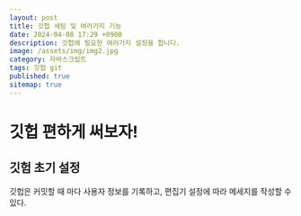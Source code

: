 ```yaml
---
layout: post
title: 깃헙 세팅 및 여러가지 기능
date: 2024-04-08 17:29 +0900
description: 깃헙에 필요한 여러가지 설정을 합니다.
image: /assets/img/img2.jpg
category: 자바스크립트
tags: 깃헙 git
published: true
sitemap: true
---
```


# 깃헙 편하게 써보자!

## 깃험 초기 설정
깃헙은 커밋할 때 마다 사용자 정보를 기록하고, 편집기 설정에 따라 메세지를 작성할 수 있다.